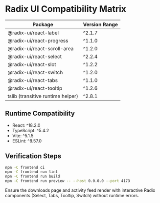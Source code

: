 # Radix UI Compatibility Matrix

| Package | Version Range |
| --- | --- |
| @radix-ui/react-label | ^2.1.7 |
| @radix-ui/react-progress | ^1.1.0 |
| @radix-ui/react-scroll-area | ^1.2.0 |
| @radix-ui/react-select | ^2.2.4 |
| @radix-ui/react-slot | ^1.2.2 |
| @radix-ui/react-switch | ^1.2.0 |
| @radix-ui/react-tabs | ^1.1.0 |
| @radix-ui/react-tooltip | ^1.2.6 |
| tslib (transitive runtime helper) | ^2.8.1 |

## Runtime Compatibility

- React: ^18.2.0
- TypeScript: ^5.4.2
- Vite: ^5.1.5
- ESLint: ^8.57.0

## Verification Steps

```bash
npm -C frontend ci
npm -C frontend run lint
npm -C frontend run build
npm -C frontend run preview -- --host 0.0.0.0 --port 4173
```

Ensure the downloads page and activity feed render with interactive Radix components (Select, Tabs, Tooltip, Switch) without runtime errors.
